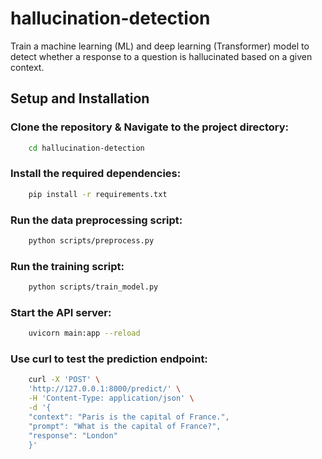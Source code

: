 # hallucination-detection
Train a machine learning (ML) and deep learning (Transformer) model to detect whether a response to a question is hallucinated based on a given context.

## Setup and Installation

### Clone the repository & Navigate to the project directory:
```bash
    cd hallucination-detection
```
###  Install the required dependencies:
```bash
    pip install -r requirements.txt
```
###  Run the data preprocessing script:
```bash
    python scripts/preprocess.py
```
###  Run the training script:
```bash
    python scripts/train_model.py
```
###  Start the API server:
```bash
    uvicorn main:app --reload
```
###  Use curl to test the prediction endpoint:
```bash
    curl -X 'POST' \
    'http://127.0.0.1:8000/predict/' \
    -H 'Content-Type: application/json' \
    -d '{
    "context": "Paris is the capital of France.",
    "prompt": "What is the capital of France?",
    "response": "London"
    }'
```